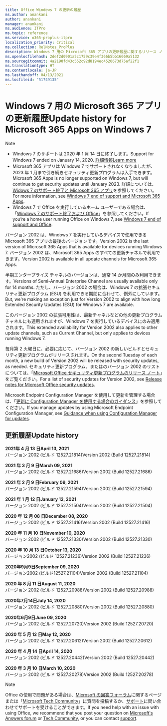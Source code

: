 ```yaml
---
title: Office Windows 7 の更新の履歴
ms.author: anankani
author: anankani
manager: anankani
ms.audience: ITPro
ms.topic: reference
ms.service: o365-proplus-itpro
localization_priority: Critical
ms.collection: RelNotes_ProPlus
description: Windows 7 用の Microsoft 365 アプリの更新履歴に関するリリース ノートを提供
ms.openlocfilehash: 2def2d0901a5c1759c39e4f366b5bb16669a5132
ms.sourcegitcommit: 4a2190fd43c552c92d8194ec4520673d75af22f1
ms.translationtype: HT
ms.contentlocale: ja-JP
ms.lasthandoff: 04/13/2021
ms.locfileid: "51749135"
---
```

# <a name="update-history-for-microsoft-365-apps-on-windows-7"></a><span data-ttu-id="ba7ba-103">Windows 7 用の Microsoft 365 アプリの更新履歴</span><span class="sxs-lookup"><span data-stu-id="ba7ba-103">Update history for Microsoft 365 Apps on Windows 7</span></span> 

 > [!NOTE]
>
>- <span data-ttu-id="ba7ba-104">Windows 7 のサポートは 2020 年 1 月 14 日に終了します。</span><span class="sxs-lookup"><span data-stu-id="ba7ba-104">Support for Windows 7 ended on January 14, 2020.</span></span> [<span data-ttu-id="ba7ba-105">詳細情報</span><span class="sxs-lookup"><span data-stu-id="ba7ba-105">Learn more</span></span>](https://www.microsoft.com/microsoft-365/windows/end-of-windows-7-support)
>- <span data-ttu-id="ba7ba-106">Microsoft 365 アプリは Windows 7 でサポートされなくなりましたが、2023 年 1 月まで引き続きセキュリティ更新プログラムは入手できます。</span><span class="sxs-lookup"><span data-stu-id="ba7ba-106">Microsoft 365 Apps is no longer supported on Windows 7, but will continue to get security updates until January 2023.</span></span> <span data-ttu-id="ba7ba-107">詳細については、[Widows 7 のサポート終了と Microsoft 365 アプリ](/DeployOffice/endofsupport/windows-7-support)を参照してください。</span><span class="sxs-lookup"><span data-stu-id="ba7ba-107">For more information, see [Windows 7 end of support and Microsoft 365 Apps](/DeployOffice/endofsupport/windows-7-support).</span></span>
>- <span data-ttu-id="ba7ba-108">Windows 7 で Office を実行しているホーム ユーザーである場合は、「[Windows 7 のサポート終了および Office](https://support.microsoft.com/office/78f20fab-b57b-44d7-8368-06a8493f3cb9)」を参照してください。</span><span class="sxs-lookup"><span data-stu-id="ba7ba-108">If you’re a home user running Office on Windows 7, see [Windows 7 end of support and Office](https://support.microsoft.com/office/78f20fab-b57b-44d7-8368-06a8493f3cb9).</span></span>

<span data-ttu-id="ba7ba-109">バージョン 2002 は、Windows 7 を実行しているデバイスで使用できる Microsoft 365 アプリの最後のバージョンです。</span><span class="sxs-lookup"><span data-stu-id="ba7ba-109">Version 2002 is the last version of Microsoft 365 Apps that is available for devices running Windows 7.</span></span> <span data-ttu-id="ba7ba-110">バージョン 2002 は、Microsoft 365 Apps のすべての更新チャネルで利用できます。</span><span class="sxs-lookup"><span data-stu-id="ba7ba-110">Version 2002 is available in all update channels for Microsoft 365 Apps.</span></span>

<span data-ttu-id="ba7ba-111">半期エンタープライズ チャネルのバージョンは、通常 14 か月間のみ利用できます。</span><span class="sxs-lookup"><span data-stu-id="ba7ba-111">Versions of Semi-Annual Enterprise Channel are usually available only for 14 months.</span></span> <span data-ttu-id="ba7ba-112">ただし、バージョン 2002 の場合は、Windows 7 の拡張セキュリティ更新プログラム (ESU) を利用できる期間に合わせて、例外にしています。</span><span class="sxs-lookup"><span data-stu-id="ba7ba-112">But, we're making an exception just for Version 2002 to align with how long Extended Security Updates (ESU) for Windows 7 are available.</span></span>

<span data-ttu-id="ba7ba-113">このバージョン 2002 の拡張可用性は、最新チャネルなどの他の更新プログラム チャネルにも適用されますが、Windows 7 を実行しているデバイスにのみ適用されます。</span><span class="sxs-lookup"><span data-stu-id="ba7ba-113">This extended availability for Version 2002 also applies to other update channels, such as Current Channel, but only applies to devices running Windows 7.</span></span>

<span data-ttu-id="ba7ba-114">毎月第 2 火曜日に、必要に応じて、バージョン 2002 の新しいビルドとセキュリティ更新プログラムがリリースされます。</span><span class="sxs-lookup"><span data-stu-id="ba7ba-114">On the second Tuesday of each month, a new build of Version 2002 will be released with security updates, as needed.</span></span> <span data-ttu-id="ba7ba-115">セキュリティ更新プログラム、またはのバージョン 2002 のリストについては、「[Microsoft Office セキュリティ更新プログラムのリリース ノート](microsoft365-apps-security-updates.md)」をご覧ください。</span><span class="sxs-lookup"><span data-stu-id="ba7ba-115">For a list of security updates for Version 2002, see [Release notes for Microsoft Office security updates](microsoft365-apps-security-updates.md).</span></span>

<span data-ttu-id="ba7ba-116">Microsoft Endpoint Configuration Manager を使用して更新を管理する場合は、「[更新に Configuration Manager を使用する場合のガイダンス](/deployoffice/endofsupport/windows-7-support#guidance-when-using-configuration-manager-for-updates)」を参照してください。</span><span class="sxs-lookup"><span data-stu-id="ba7ba-116">If you manage updates by using Microsoft Endpoint Configuration Manager, see [Guidance when using Configuration Manager for updates](/deployoffice/endofsupport/windows-7-support#guidance-when-using-configuration-manager-for-updates).</span></span>


## <a name="update-history"></a><span data-ttu-id="ba7ba-117">更新履歴</span><span class="sxs-lookup"><span data-stu-id="ba7ba-117">Update history</span></span>

[//]: # (削除しないでください)

<span data-ttu-id="ba7ba-119">**2021年 4 月 13 日**</span><span class="sxs-lookup"><span data-stu-id="ba7ba-119">**April 13, 2021**</span></span><br/>
<span data-ttu-id="ba7ba-120">バージョン 2002 (ビルド 12527.21814)</span><span class="sxs-lookup"><span data-stu-id="ba7ba-120">Version 2002 (Build 12527.21814)</span></span><br/>

<span data-ttu-id="ba7ba-121">**2021 年 3 月 9 日**</span><span class="sxs-lookup"><span data-stu-id="ba7ba-121">**March 09, 2021**</span></span><br/>
<span data-ttu-id="ba7ba-122">バージョン 2002 (ビルド 12527.21686)</span><span class="sxs-lookup"><span data-stu-id="ba7ba-122">Version 2002 (Build 12527.21686)</span></span><br/>

<span data-ttu-id="ba7ba-123">**2021 年 2 月 9 日**</span><span class="sxs-lookup"><span data-stu-id="ba7ba-123">**February 09, 2021**</span></span><br/>
<span data-ttu-id="ba7ba-124">バージョン 2002 (ビルド 12527.21594)</span><span class="sxs-lookup"><span data-stu-id="ba7ba-124">Version 2002 (Build 12527.21594)</span></span><br/>

<span data-ttu-id="ba7ba-125">**2021 年 1 月 12 日**</span><span class="sxs-lookup"><span data-stu-id="ba7ba-125">**January 12, 2021**</span></span><br/>
<span data-ttu-id="ba7ba-126">バージョン 2002 (ビルド 12527.21504)</span><span class="sxs-lookup"><span data-stu-id="ba7ba-126">Version 2002 (Build 12527.21504)</span></span><br/>

<span data-ttu-id="ba7ba-127">**2020 年 12 月 08 日**</span><span class="sxs-lookup"><span data-stu-id="ba7ba-127">**December 08, 2020**</span></span><br/>
<span data-ttu-id="ba7ba-128">バージョン 2002 (ビルド 12527.21416)</span><span class="sxs-lookup"><span data-stu-id="ba7ba-128">Version 2002 (Build 12527.21416)</span></span><br/>

<span data-ttu-id="ba7ba-129">**2020 年 11 月 10 日**</span><span class="sxs-lookup"><span data-stu-id="ba7ba-129">**November 10, 2020**</span></span><br/>
<span data-ttu-id="ba7ba-130">バージョン 2002 (ビルド 12527.21330)</span><span class="sxs-lookup"><span data-stu-id="ba7ba-130">Version 2002 (Build 12527.21330)</span></span><br/>

<span data-ttu-id="ba7ba-131">**2020 年 10 月 13 日**</span><span class="sxs-lookup"><span data-stu-id="ba7ba-131">**October 13, 2020**</span></span><br/>
<span data-ttu-id="ba7ba-132">バージョン2002 (ビルド 12527.21236)</span><span class="sxs-lookup"><span data-stu-id="ba7ba-132">Version 2002 (Build 12527.21236)</span></span><br/>

<span data-ttu-id="ba7ba-133">**2020年9月9日**</span><span class="sxs-lookup"><span data-stu-id="ba7ba-133">**September 09, 2020**</span></span><br/>
<span data-ttu-id="ba7ba-134">バージョン2002 (ビルド12527.21104)</span><span class="sxs-lookup"><span data-stu-id="ba7ba-134">Version 2002 (Build 12527.21104)</span></span><br/>

<span data-ttu-id="ba7ba-135">**2020 年 8 月 11 日**</span><span class="sxs-lookup"><span data-stu-id="ba7ba-135">**August 11, 2020**</span></span><br/>
<span data-ttu-id="ba7ba-136">バージョン 2002 (ビルド 12527.20988)</span><span class="sxs-lookup"><span data-stu-id="ba7ba-136">Version 2002 (Build 12527.20988)</span></span><br/>

<span data-ttu-id="ba7ba-137">**2020年7月14日**</span><span class="sxs-lookup"><span data-stu-id="ba7ba-137">**July 14, 2020**</span></span><br/>
<span data-ttu-id="ba7ba-138">バージョン 2002 (ビルド 12527.20880)</span><span class="sxs-lookup"><span data-stu-id="ba7ba-138">Version 2002 (Build 12527.20880)</span></span><br/>

<span data-ttu-id="ba7ba-139">**2020年6月9日**</span><span class="sxs-lookup"><span data-stu-id="ba7ba-139">**June 09, 2020**</span></span><br/>
<span data-ttu-id="ba7ba-140">バージョン 2002 (ビルド 12527.20720)</span><span class="sxs-lookup"><span data-stu-id="ba7ba-140">Version 2002 (Build 12527.20720)</span></span><br/>

<span data-ttu-id="ba7ba-141">**2020 年 5 月 12 日**</span><span class="sxs-lookup"><span data-stu-id="ba7ba-141">**May 12, 2020**</span></span><br/>
<span data-ttu-id="ba7ba-142">バージョン 2002 (ビルド 12527.20612)</span><span class="sxs-lookup"><span data-stu-id="ba7ba-142">Version 2002 (Build 12527.20612)</span></span><br/>

<span data-ttu-id="ba7ba-143">**2020 年 4 月 14 日**</span><span class="sxs-lookup"><span data-stu-id="ba7ba-143">**April 14, 2020**</span></span><br/>
<span data-ttu-id="ba7ba-144">バージョン 2002 (ビルド 12527.20442)</span><span class="sxs-lookup"><span data-stu-id="ba7ba-144">Version 2002 (Build 12527.20442)</span></span><br/>

<span data-ttu-id="ba7ba-145">**2020 年 3 月 10 日**</span><span class="sxs-lookup"><span data-stu-id="ba7ba-145">**March 10, 2020**</span></span><br/>
<span data-ttu-id="ba7ba-146">バージョン 2002 (ビルド 12527.20278)</span><span class="sxs-lookup"><span data-stu-id="ba7ba-146">Version 2002 (Build 12527.20278)</span></span><br/>




> [!NOTE]
> <span data-ttu-id="ba7ba-147">Office の使用で問題がある場合は、[Microsoft の回答フォーラム](https://answers.microsoft.com/)に関するページまたは「[Microsoft Tech Community](https://techcommunity.microsoft.com/)」に質問を投稿するか、[サポート](https://support.microsoft.com/contactus)に問い合わせてサポートを受けることができます。</span><span class="sxs-lookup"><span data-stu-id="ba7ba-147">If you need help with an issue with using Office, we recommend that you post your question on [Microsoft's Answers forum](https://answers.microsoft.com/) or [Tech Community](https://techcommunity.microsoft.com/), or you can contact [support](https://support.microsoft.com/contactus).</span></span>